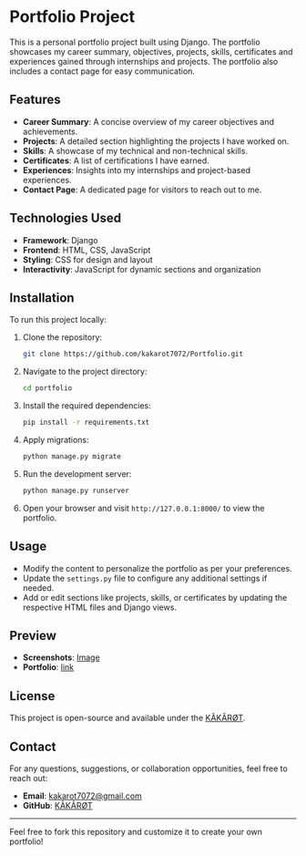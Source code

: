 # Portfolio Project

This is a personal portfolio project built using Django. The portfolio showcases my career summary, objectives, projects, skills, certificates and experiences gained through internships and projects. The portfolio also includes a contact page for easy communication.

## Features
- **Career Summary**: A concise overview of my career objectives and achievements.
- **Projects**: A detailed section highlighting the projects I have worked on.
- **Skills**: A showcase of my technical and non-technical skills.
- **Certificates**: A list of certifications I have earned.
- **Experiences**: Insights into my internships and project-based experiences.
- **Contact Page**: A dedicated page for visitors to reach out to me.

## Technologies Used
- **Framework**: Django
- **Frontend**: HTML, CSS, JavaScript
- **Styling**: CSS for design and layout
- **Interactivity**: JavaScript for dynamic sections and organization

## Installation
To run this project locally:

1. Clone the repository:
   ```bash
   git clone https://github.com/kakarot7072/Portfolio.git
   ```
2. Navigate to the project directory:
   ```bash
   cd portfolio
   ```
3. Install the required dependencies:
   ```bash
   pip install -r requirements.txt
   ```
4. Apply migrations:
   ```bash
   python manage.py migrate
   ```
5. Run the development server:
   ```bash
   python manage.py runserver
   ```
6. Open your browser and visit `http://127.0.0.1:8000/` to view the portfolio.

## Usage
- Modify the content to personalize the portfolio as per your preferences.
- Update the `settings.py` file to configure any additional settings if needed.
- Add or edit sections like projects, skills, or certificates by updating the respective HTML files and Django views.

## Preview
- **Screenshots**: [Image](https://github.com/kakarot7072/Portfolio/blob/main/static/images/port.png)
- **Portfolio**: [link](https://portfolio-lilac-nine-71.vercel.app)

## License
This project is open-source and available under the [KÂKÂRØT](LICENSE).

## Contact
For any questions, suggestions, or collaboration opportunities, feel free to reach out:

- **Email**: [kakarot7072@gmail.com](mailto:kakarot7072@gmail.com)
- **GitHub**: [KÂKÂRØT](https://github.com/kakarot7072)

---

Feel free to fork this repository and customize it to create your own portfolio!
